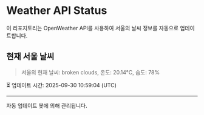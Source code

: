 
# Weather API Status

이 리포지토리는 OpenWeather API를 사용하여 서울의 날씨 정보를 자동으로 업데이트합니다.

## 현재 서울 날씨
> 서울의 현재 날씨: broken clouds, 온도: 20.14°C, 습도: 78%

⏳ 업데이트 시간: 2025-09-30 10:59:04 (UTC)

---
자동 업데이트 봇에 의해 관리됩니다.
